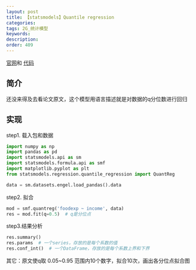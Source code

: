 ```yaml
---
layout: post
title: 【statsmodels】Quantile regression
categories:
tags: 2G_统计模型
keywords:
description:
order: 409
---
```


[官网](https://www.statsmodels.org/stable/examples/index.html)和
[代码](https://www.statsmodels.org/stable/examples/notebooks/generated/quantile_regression.html)


## 简介
还没来得及去看论文原文，这个模型用语言描述就是对数据的q分位数进行回归


## 实现
step1. 载入包和数据  
```py
import numpy as np
import pandas as pd
import statsmodels.api as sm
import statsmodels.formula.api as smf
import matplotlib.pyplot as plt
from statsmodels.regression.quantile_regression import QuantReg

data = sm.datasets.engel.load_pandas().data
```
step2. 拟合
```py
mod = smf.quantreg('foodexp ~ income', data)
res = mod.fit(q=0.5)  # q是分位点
```
step3.结果分析
```py
res.summary()
res.params  # 一个series，存放的是每个系数的值
res.conf_int()  # 一个DataFrame，存放的是每个系数上界和下界
```


其它：原文使q取 0.05~0.95 范围内10个数字，拟合10次，画出各分位点拟合图
